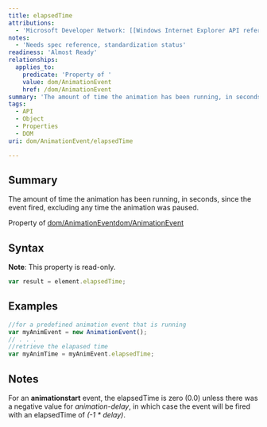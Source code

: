 ```yaml
---
title: elapsedTime
attributions:
  - 'Microsoft Developer Network: [[Windows Internet Explorer API reference](http://msdn.microsoft.com/en-us/library/ie/hh828809%28v=vs.85%29.aspx) Article]'
notes:
  - 'Needs spec reference, standardization status'
readiness: 'Almost Ready'
relationships:
  applies_to:
    predicate: 'Property of '
    value: dom/AnimationEvent
    href: /dom/AnimationEvent
summary: 'The amount of time the animation has been running, in seconds, since the event fired, excluding any time the animation was paused.'
tags:
  - API
  - Object
  - Properties
  - DOM
uri: dom/AnimationEvent/elapsedTime

---
```

## Summary

The amount of time the animation has been running, in seconds, since the event fired, excluding any time the animation was paused.

Property of [dom/AnimationEvent](/dom/AnimationEvent)[dom/AnimationEvent](/dom/AnimationEvent)

## Syntax

**Note**: This property is read-only.

``` js
var result = element.elapsedTime;
```

## Examples

``` js
//for a predefined animation event that is running
var myAnimEvent = new AnimationEvent();
// . . .
//retrieve the elapased time
var myAnimTime = myAnimEvent.elapsedTime;
```

## Notes

For an **animationstart** event, the elapsedTime is zero (0.0) unless there was a negative value for *animation-delay*, in which case the event will be fired with an elapsedTime of *(-1 \* delay)*.
